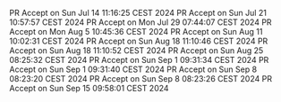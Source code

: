 PR Accept on Sun Jul 14 11:16:25 CEST 2024
PR Accept on Sun Jul 21 10:57:57 CEST 2024
PR Accept on Mon Jul 29 07:44:07 CEST 2024
PR Accept on Mon Aug  5 10:45:36 CEST 2024
PR Accept on Sun Aug 11 10:02:31 CEST 2024
PR Accept on Sun Aug 18 11:10:46 CEST 2024
PR Accept on Sun Aug 18 11:10:52 CEST 2024
PR Accept on Sun Aug 25 08:25:32 CEST 2024
PR Accept on Sun Sep  1 09:31:34 CEST 2024
PR Accept on Sun Sep  1 09:31:40 CEST 2024
PR Accept on Sun Sep  8 08:23:20 CEST 2024
PR Accept on Sun Sep  8 08:23:26 CEST 2024
PR Accept on Sun Sep 15 09:58:01 CEST 2024
